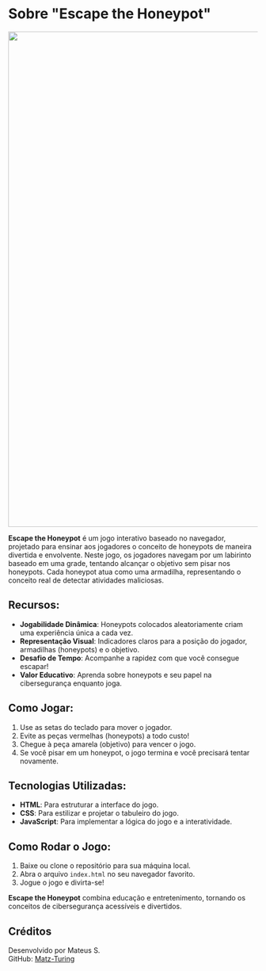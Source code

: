 # Sobre "Escape the Honeypot"

<img src="https://user-images.githubusercontent.com/74038190/212284115-f47cd8ff-2ffb-4b04-b5bf-4d1c14c0247f.gif" width="1000">

**Escape the Honeypot** é um jogo interativo baseado no navegador, projetado para ensinar aos jogadores o conceito de honeypots de maneira divertida e envolvente. Neste jogo, os jogadores navegam por um labirinto baseado em uma grade, tentando alcançar o objetivo sem pisar nos honeypots. Cada honeypot atua como uma armadilha, representando o conceito real de detectar atividades maliciosas.

## Recursos:

- **Jogabilidade Dinâmica**: Honeypots colocados aleatoriamente criam uma experiência única a cada vez.
- **Representação Visual**: Indicadores claros para a posição do jogador, armadilhas (honeypots) e o objetivo.
- **Desafio de Tempo**: Acompanhe a rapidez com que você consegue escapar!
- **Valor Educativo**: Aprenda sobre honeypots e seu papel na cibersegurança enquanto joga.

## Como Jogar:

1. Use as setas do teclado para mover o jogador.
2. Evite as peças vermelhas (honeypots) a todo custo!
3. Chegue à peça amarela (objetivo) para vencer o jogo.
4. Se você pisar em um honeypot, o jogo termina e você precisará tentar novamente.

## Tecnologias Utilizadas:

- **HTML**: Para estruturar a interface do jogo.
- **CSS**: Para estilizar e projetar o tabuleiro do jogo.
- **JavaScript**: Para implementar a lógica do jogo e a interatividade.

## Como Rodar o Jogo:

1. Baixe ou clone o repositório para sua máquina local.
2. Abra o arquivo `index.html` no seu navegador favorito.
3. Jogue o jogo e divirta-se!

**Escape the Honeypot** combina educação e entretenimento, tornando os conceitos de cibersegurança acessíveis e divertidos.

## Créditos

Desenvolvido por Mateus S.  
GitHub: [Matz-Turing](https://github.com/Matz-Turing)
